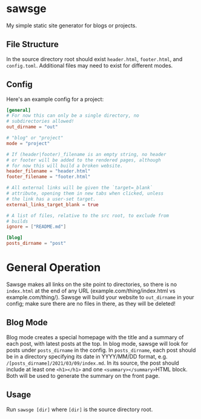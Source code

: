 # sawsge
My simple static site generator for blogs or projects.

## File Structure
In the source directory root should exist `header.html`, `footer.html`, and `config.toml`. Additional files may need to exist for different modes.

## Config
Here's an example config for a project:
```toml
[general]
# For now this can only be a single directory, no
# subdirectories allowed!
out_dirname = "out"

# "blog" or "project"
mode = "project"

# If (header|footer)_filename is an empty string, no header
# or footer will be added to the rendered pages, although
# for now this will build a broken website.
header_filename = "header.html"
footer_filename = "footer.html"

# All external links will be given the `target=_blank`
# attribute, opening them in new tabs when clicked, unless
# the link has a user-set target.
external_links_target_blank = true

# A list of files, relative to the src root, to exclude from
# builds
ignore = ["README.md"]

[blog]
posts_dirname = "post"
```

# General Operation
Sawsge makes all links on the site point to directories, so there is no `index.html` at the end of any URL (example.com/thing/index.html vs example.com/thing/). Sawsge will build your website to `out_dirname` in your config; make sure there are no files in there, as they will be deleted! 

## Blog Mode
Blog mode creates a special homepage with the title and a summary of each post, with latest posts at the top. In blog mode, sawsge will look for posts under `posts_dirname` in the config. In `posts_dirname`, each post should be in a directory specifying its date in YYYY/MM/DD format, e.g. `/[posts_dirname]/2021/03/09/index.md`. In its source, the post should include at least one `<h1></h1>` and one `<summary></summary>`HTML block. Both will be used to generate the summary on the front page.

## Usage
Run `sawsge [dir]` where `[dir]` is the source directory root.
